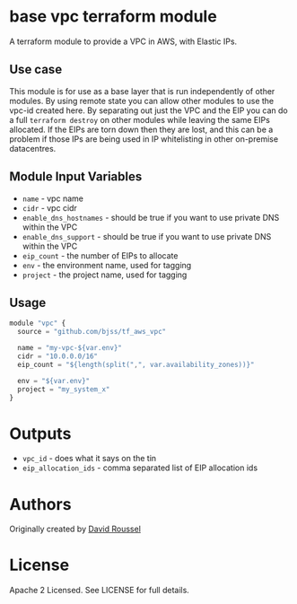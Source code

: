 base vpc terraform module
===========

A terraform module to provide a VPC in AWS, with Elastic IPs.

Use case
--------

This module is for use as a base layer that is run independently of other modules.  By using
remote state you can allow other modules to use the vpc-id created here.  By separating out
just the VPC and the EIP you can do a full `terraform destroy` on other modules while leaving
the same EIPs allocated.  If the EIPs are torn down then they are lost, and this can be a
problem if those IPs are being used in IP whitelisting in other on-premise datacentres.


Module Input Variables
----------------------

- `name` - vpc name
- `cidr` - vpc cidr
- `enable_dns_hostnames` - should be true if you want to use private DNS within the VPC
- `enable_dns_support` - should be true if you want to use private DNS within the VPC
- `eip_count` - the number of EIPs to allocate
- `env` - the environment name, used for tagging
- `project` - the project name, used for tagging


Usage
-----

```js
module "vpc" {
  source = "github.com/bjss/tf_aws_vpc"

  name = "my-vpc-${var.env}"
  cidr = "10.0.0.0/16"
  eip_count = "${length(split(",", var.availability_zones))}"

  env = "${var.env}"
  project = "my_system_x"
}
```

Outputs
=======

 - `vpc_id` - does what it says on the tin
 - `eip_allocation_ids` - comma separated list of EIP allocation ids

Authors
=======

Originally created by [David Roussel](https://github.com/diroussel)

License
=======

Apache 2 Licensed. See LICENSE for full details.
